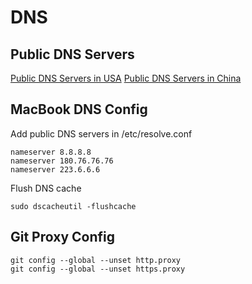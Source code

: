 # DNS

## Public DNS Servers
[Public DNS Servers in USA](https://dnschecker.org/public-dns/us)
[Public DNS Servers in China](https://dnschecker.org/public-dns/cn)

## MacBook DNS Config
Add public DNS servers in /etc/resolve.conf
```
nameserver 8.8.8.8
nameserver 180.76.76.76
nameserver 223.6.6.6
```
Flush DNS cache
```
sudo dscacheutil -flushcache
```

## Git Proxy Config
```
git config --global --unset http.proxy
git config --global --unset https.proxy
```
